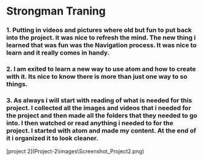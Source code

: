 <h1>Strongman Traning</h1>
<h3>1. Putting in videos and pictures where old but fun to put back into the project.
it was nice to refresh the mind. The new thing i learned that was fun was the Navigation process. It was nice to learn and it really comes in handy.</h3>
<h3>2. I am exited to learn a new way to use atom and how to create with it. Its nice to know there is more than just one way to so things.</h3>
<h3>3. As always i will start with reading of what is needed for this project. I collected all the images and videos that i needed for the project and then made all the folders that they needed to go into. I then watched or read anything i needed to for the project. I started with atom and made my content. At the end of it i organized it to look cleaner.</h3>
[project 2](Project-2\images\Screenshot_Project2.png)
